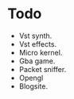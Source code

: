 # Todo
- Vst synth.
- Vst effects.
- Micro kernel.
- Gba game.
- Packet sniffer.
- Opengl
- Blogsite.
